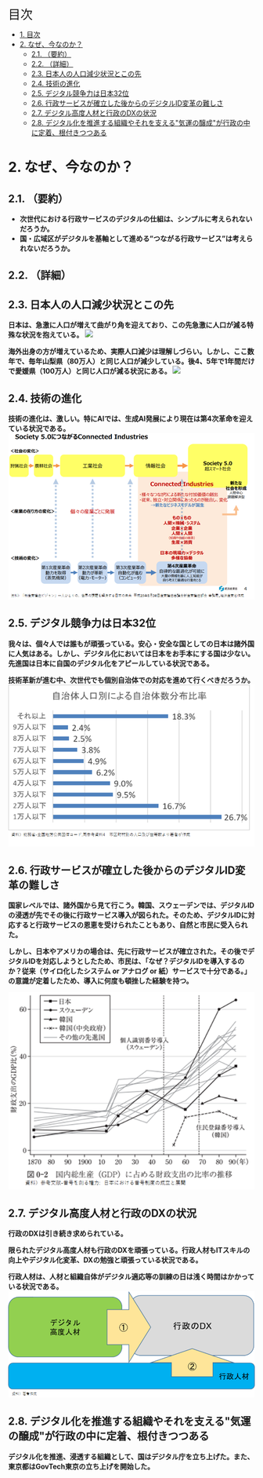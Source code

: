 <div style="page-break-before:always"></div>

<span style="font-size: 25px;">目次</span>
<div class="ToC">

- [1. 目次](#1-目次)
- [2. なぜ、今なのか？](#2-なぜ今なのか)
  - [2.1. （要約）](#21-要約)
  - [2.2. （詳細）](#22-詳細)
  - [2.3. 日本人の人口減少状況とこの先](#23-日本人の人口減少状況とこの先)
  - [2.4. 技術の進化](#24-技術の進化)
  - [2.5. デジタル競争力は日本32位](#25-デジタル競争力は日本32位)
  - [2.6. 行政サービスが確立した後からのデジタルID変革の難しさ](#26-行政サービスが確立した後からのデジタルid変革の難しさ)
  - [2.7. デジタル高度人材と行政のDXの状況](#27-デジタル高度人材と行政のdxの状況)
  - [2.8. デジタル化を推進する組織やそれを支える"気運の醸成"が行政の中に定着、根付きつつある](#28-デジタル化を推進する組織やそれを支える気運の醸成が行政の中に定着根付きつつある)

</div>

# 2. なぜ、今なのか？

## 2.1. （要約）

- <B>次世代における行政サービスのデジタルの仕組は、シンプルに考えられないだろうか。</B>
- <B>国・広域区がデジタルを基軸として進める”つながる行政サービス”は考えられないだろうか。

## 2.2. （詳細）

## 2.3. 日本人の人口減少状況とこの先

日本は、急激に人口が増えて曲がり角を迎えており、この先急激に人口が減る特殊な状況を抱えている。
![](../images/はじめに急激な人口増お人口減社会.png)

海外出身の方が増えているため、実際人口減少は理解しづらい。しかし、ここ数年で、毎年山梨県（80万人）と同じ人口が減少している。後4、5年で1年間だけで愛媛県（100万人）と同じ人口が減る状況にある。
![](../images/はじめに現在の人口減.png)

## 2.4. 技術の進化
技術の進化は、激しい。特にAIでは、生成AI発展により現在は第4次革命を迎えている状況である。
![](../images/はじめに産業革命の進化過程.png)

## 2.5. デジタル競争力は日本32位
我々は、個々人では誰もが頑張っている。安心・安全な国としての日本は諸外国に人気はある。しかし、デジタル化においては日本をお手本にする国は少ない。先進国は日本に自国のデジタル化をアピールしている状況である。

技術革新が進む中、次世代でも個別自治体での対応を進めて行くべきだろうか。
![](../images/はじめに自治体人口別による自治体数分布比率.png)

## 2.6. 行政サービスが確立した後からのデジタルID変革の難しさ
国家レベルでは、諸外国から見て行こう。韓国、スウェーデンでは、デジタルIDの浸透が先でその後に行政サービス導入が図られた。そのため、デジタルIDに対応すると行政サービスの恩恵を受けられたこともあり、自然と市民に受入られた。

しかし、日本やアメリカの場合は、先に行政サービスが確立された。その後でデジタルIDを対応しようとしたため、市民は、「なぜ？デジタルIDを導入するのか？従来（サイロ化したシステム or アナログ or 紙）サービスで十分である。」の意識が定着したため、導入に何度も頓挫した経験を持つ。

![](../images/番号制度の導入時期（各国）.png)

## 2.7. デジタル高度人材と行政のDXの状況
行政のDXは引き続き求められている。

限られたデジタル高度人材も行政のDXを頑張っている。行政人材もITスキルの向上やデジタル化変革、DXの勉強と頑張っている状況である。

行政人材は、人材と組織自体がデジタル適応等の訓練の日は浅く時間はかかっている状況である。
![](../images/はじめに行政DXを進めるにあたって人材アプローチ.png)

## 2.8. デジタル化を推進する組織やそれを支える"気運の醸成"が行政の中に定着、根付きつつある
デジタル化を推進、浸透する組織として、国はデジタル庁を立ち上げた。また、東京都はGovTech東京の立ち上げを開始した。
